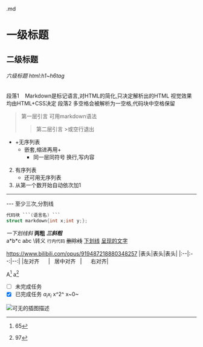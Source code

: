 .md
# 一级标题
## 二级标题
###### 六级标题 html:h1~h6tag 
段落1 &zwj; &zwj; &zwj; Markdown是标记语言,对HTML的简化,只决定解析出的HTML 视觉效果均由HTML+CSS决定
段落2 多空格会被解析为一空格,代码块中空格保留
> 第一层引言 可用markdown语法
>> 第二层引言
> \>或空行退出
+ +无序列表
    + 嵌套,缩进再用+
        + 同一层同符号
          换行,写内容
2. 有序列表
    - 还可用无序列表
3. 从第一个数开始自动依次加1
- - - 
\--- 至少三次,分割线
```c
代码块 ```(语言名) ```
struct markdown{int x;int y;};
```
_一下划线斜_ __两粗__ ___三斜粗___  
a\*b\*c a*b*c \\转义
`行内代码` ~~删除线~~
<u>下划线</u>
[呈现的文字](https://www.bilibili.com/opus/919487218880348257)

<https://www.bilibili.com/opus/919487218880348257>
&zwj; 
|表头|表头|表头|
|:--|:--:|--:|
|左对齐&zwj; &zwj; &zwj; &zwj; &zwj; &zwj; |&zwj; &zwj; &zwj; 居中对齐&zwj; &zwj; &zwj; |&zwj; &zwj; &zwj; &zwj; &zwj; &zwj; 右对齐|

A[^1] a[^97]
[^1]:65 
[^97]:97
 - [ ] 未完成任务
 - [x] 已完成任务
 $a_i$$x_i$
 x^2^
 x~0~

 ![可无的插图描述](https://i0.hdslb.com/bfs/article/bc13c6d5714cd273bb1f5bf1a5fab6ca354561434.jpg)